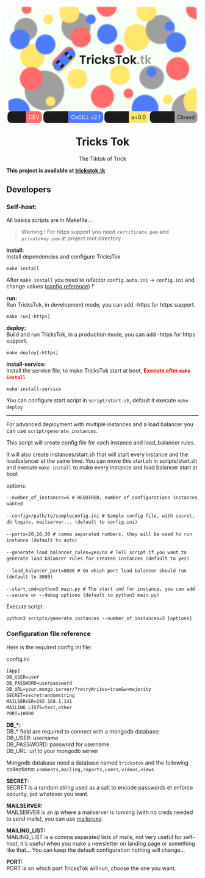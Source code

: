<div style="text-align: center">

<img src="static/assets/banner.png" width="500" style="border-radius: 20px">

<div style="display: flex; flex-direction: row; justify-content: space-evenly">
<span class="badge"><span class="first" style="background: #1c1c1c; padding: .5em; border-radius: 10px 0 0 10px;">State</span><span class="second red" style="padding: .5em; border-radius: 0 10px 10px 0; background: #FF6B6B; color: #F7FFF7">DEV</span></span>
<span class="badge"><span class="first" style="background: #1c1c1c; padding: .5em; border-radius: 10px 0 0 10px;">Licence</span><span class="second blue" style="padding: .5em; border-radius: 0 10px 10px 0; background: #4c7bfe; color: #F7FFF7">CeCILL v2.1</span></span>
<span class="badge"><span class="first" style="background: #1c1c1c; padding: .5em; border-radius: 10px 0 0 10px;">Version</span><span class="second yellow" style="padding: .5em; border-radius: 0 10px 10px 0; background: #FFE66D; color: #1c1c1c">a+0.0</span></span>
<span class="badge"><span class="first" style="background: #1c1c1c; padding: .5em; border-radius: 10px 0 0 10px;">Discord</span><span class="second grey" style="padding: .5em; border-radius: 0 10px 10px 0; background: #9f9f9f; color: #1c1c1c">Closed</span></span>
</div>

# Tricks Tok


The Tiktok of Trick

</div>
 
**This project is available at [trickstok.tk](https://trickstok.tk)**

## Developers

### Self-host:

[//]: # (In production mode we use a load balancer to support multiple users connected...<br>)

[//]: # (On one node we have 3 instances:)

[//]: # ()
[//]: # (Node 1: 192.168.1.20<br>)

[//]: # (    - Instance 1: 192.168.1.20:10000<br>)

[//]: # (    - Instance 2: 192.168.1.20:11000<br>)

[//]: # (    - Instance 3: 192.168.1.20:12000)

[//]: # ()
[//]: # (Node 2: 192.168.1.30<br>)

[//]: # (    - Instance 1: 192.168.1.30:10000<br>)

[//]: # (    - Instance 2: 192.168.1.30:11000<br>)

[//]: # (    - Instance 3: 192.168.1.30:12000)

All basics scripts are in Makefile...

> Warning ! For https support you need `certificate.pem` and `privatekey.pem` at project root directory

**install:**<br>
Install dependencies and configure TricksTok
```shell
make install
```

After `make install` you need to refactor `config.auto.ini` -> `config.ini` and change values ([config reference](#configuration-file-reference)) !'

**run:**<br>
Run TricksTok, in development mode, you can add -https for https support.
```shell
make run[-https]
```

**deploy:**<br>
Build and run TricksTok, in a production mode, you can add -https for https support.
```shell
make deploy[-https]
```

**install-service:**<br>
Install the service file, to make TricksTok start at boot, <b style="color: red">Execute after `make install`</b>
```shell
make install-service
```

You can configure start script in `script/start.sh`, default it execute `make deploy`

---

For advanced deployment with multiple instances and a load balancer you can use `script/generate_instances`.

This script will create config file for each instance and load_balancer rules.

It will also create instances/start.sh that will start every instance and the loadbalancer at the same time.
You can move this start.sh in scripts/start.sh and execute `make install` to make every instance and load balancer start at boot

options:
```
--number_of_instances=5 # REQUIRED, number of configurations instances wanted

--config=/path/to/sampleconfig.ini # Sample config file, with secret, db logins, mailserver... (default to config.ini)

--ports=20,10,30 # comma separated numbers, they will be used to run instance (default to auto)

--generate_load_balancer_rules=yes/no # Tell script if you want to generate load balancer rules for created instances (default to yes)

--load_balancer_port=8080 # On which port load balancer should run (default to 8080)

--start_cmd=python3 main.py # The start cmd for instance, you can add --secure or --debug options (default to python3 main.py)

```
Execute script:
```shell
python3 scripts/generate_instances --number_of_instances=3 [options]
```

### Configuration file reference

Here is the required config.ini file:

config.ini
```dotenv
[App]
DB_USER=user
DB_PASSWORD=userpassword
DB_URL=your.mongo.server/?retryWrites=true&w=majority
SECRET=secretrandomstring
MAILSERVER=192.168.1.141
MAILING_LISTS=test,other
PORT=10000
```

**DB_*:**<br>
DB_* field are required to connect with a mongodb database;<br>
DB_USER: username<br>
DB_PASSWORD: password for username<br>
DB_URL: url to your mongodb server

Mongodb database need a database named `trickstok` and the following collections:
`comments,mailing,reports,users,videos,views`

**SECRET:**<br>
SECRET is a random string used as a salt to encode passwords et enforce security, put whatever you want.

**MAILSERVER:**<br>
MAILSERVER is an ip where a mailserver is running (with no creds needed to send mails), you can use [mailproxy](https://github.com/kz26/mailproxy).

**MAILING_LIST:**<br>
MAILING_LIST is a comma separated lists of mails, not very useful for self-host, it's useful when you make a newsletter on landing page or something like that... You can keep the default configuration nothing will change...

**PORT:**<br>
PORT is on which port TricksTok will run, choose the one you want.
